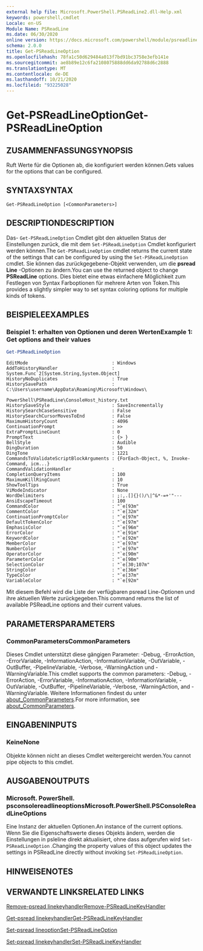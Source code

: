 ```yaml
---
external help file: Microsoft.PowerShell.PSReadLine2.dll-Help.xml
keywords: powershell,cmdlet
Locale: en-US
Module Name: PSReadLine
ms.date: 06/30/2020
online version: https://docs.microsoft.com/powershell/module/psreadline/get-psreadlineoption?view=powershell-7.1&WT.mc_id=ps-gethelp
schema: 2.0.0
title: Get-PSReadLineOption
ms.openlocfilehash: 78fa1c50d629484a013f7bd91bc3758e3efb141e
ms.sourcegitcommit: ae8b89e12c6fa2108075888dd6da92788d6c2888
ms.translationtype: MT
ms.contentlocale: de-DE
ms.lasthandoff: 10/21/2020
ms.locfileid: "93225028"
---
```

# <span data-ttu-id="ef8fc-103">Get-PSReadLineOption</span><span class="sxs-lookup"><span data-stu-id="ef8fc-103">Get-PSReadLineOption</span></span>

## <span data-ttu-id="ef8fc-104">ZUSAMMENFASSUNG</span><span class="sxs-lookup"><span data-stu-id="ef8fc-104">SYNOPSIS</span></span>
<span data-ttu-id="ef8fc-105">Ruft Werte für die Optionen ab, die konfiguriert werden können.</span><span class="sxs-lookup"><span data-stu-id="ef8fc-105">Gets values for the options that can be configured.</span></span>

## <span data-ttu-id="ef8fc-106">SYNTAX</span><span class="sxs-lookup"><span data-stu-id="ef8fc-106">SYNTAX</span></span>

```
Get-PSReadLineOption [<CommonParameters>]
```

## <span data-ttu-id="ef8fc-107">DESCRIPTION</span><span class="sxs-lookup"><span data-stu-id="ef8fc-107">DESCRIPTION</span></span>

<span data-ttu-id="ef8fc-108">Das- `Get-PSReadLineOption` Cmdlet gibt den aktuellen Status der Einstellungen zurück, die mit dem `Set-PSReadLineOption` Cmdlet konfiguriert werden können.</span><span class="sxs-lookup"><span data-stu-id="ef8fc-108">The `Get-PSReadLineOption` cmdlet returns the current state of the settings that can be configured by using the `Set-PSReadLineOption` cmdlet.</span></span> <span data-ttu-id="ef8fc-109">Sie können das zurückgegebene-Objekt verwenden, um die **psread Line** -Optionen zu ändern.</span><span class="sxs-lookup"><span data-stu-id="ef8fc-109">You can use the returned object to change **PSReadLine** options.</span></span> <span data-ttu-id="ef8fc-110">Dies bietet eine etwas einfachere Möglichkeit zum Festlegen von Syntax Farboptionen für mehrere Arten von Token.</span><span class="sxs-lookup"><span data-stu-id="ef8fc-110">This provides a slightly simpler way to set syntax coloring options for multiple kinds of tokens.</span></span>

## <span data-ttu-id="ef8fc-111">BEISPIELE</span><span class="sxs-lookup"><span data-stu-id="ef8fc-111">EXAMPLES</span></span>

### <span data-ttu-id="ef8fc-112">Beispiel 1: erhalten von Optionen und deren Werten</span><span class="sxs-lookup"><span data-stu-id="ef8fc-112">Example 1: Get options and their values</span></span>

```powershell
Get-PSReadLineOption
```

```Output
EditMode                               : Windows
AddToHistoryHandler                    : System.Func`2[System.String,System.Object]
HistoryNoDuplicates                    : True
HistorySavePath                        : C:\Users\username\AppData\Roaming\Microsoft\Windows\
                                         PowerShell\PSReadLine\ConsoleHost_history.txt
HistorySaveStyle                       : SaveIncrementally
HistorySearchCaseSensitive             : False
HistorySearchCursorMovesToEnd          : False
MaximumHistoryCount                    : 4096
ContinuationPrompt                     : >>
ExtraPromptLineCount                   : 0
PromptText                             : {> }
BellStyle                              : Audible
DingDuration                           : 50
DingTone                               : 1221
CommandsToValidateScriptBlockArguments : {ForEach-Object, %, Invoke-Command, icm...}
CommandValidationHandler               :
CompletionQueryItems                   : 100
MaximumKillRingCount                   : 10
ShowToolTips                           : True
ViModeIndicator                        : None
WordDelimiters                         : ;:,.[]{}()/\|^&*-=+'"---
AnsiEscapeTimeout                      : 100
CommandColor                           : "`e[93m"
CommentColor                           : "`e[32m"
ContinuationPromptColor                : "`e[97m"
DefaultTokenColor                      : "`e[97m"
EmphasisColor                          : "`e[96m"
ErrorColor                             : "`e[91m"
KeywordColor                           : "`e[92m"
MemberColor                            : "`e[97m"
NumberColor                            : "`e[97m"
OperatorColor                          : "`e[90m"
ParameterColor                         : "`e[90m"
SelectionColor                         : "`e[30;107m"
StringColor                            : "`e[36m"
TypeColor                              : "`e[37m"
VariableColor                          : "`e[92m"
```

<span data-ttu-id="ef8fc-113">Mit diesem Befehl wird die Liste der verfügbaren psread Line-Optionen und ihre aktuellen Werte zurückgegeben.</span><span class="sxs-lookup"><span data-stu-id="ef8fc-113">This command returns the list of available PSReadLine options and their current values.</span></span>

## <span data-ttu-id="ef8fc-114">PARAMETERS</span><span class="sxs-lookup"><span data-stu-id="ef8fc-114">PARAMETERS</span></span>

### <span data-ttu-id="ef8fc-115">CommonParameters</span><span class="sxs-lookup"><span data-stu-id="ef8fc-115">CommonParameters</span></span>

<span data-ttu-id="ef8fc-116">Dieses Cmdlet unterstützt diese gängigen Parameter: -Debug, -ErrorAction, -ErrorVariable, -InformationAction, -InformationVariable, -OutVariable, -OutBuffer, -PipelineVariable, -Verbose, -WarningAction und -WarningVariable.</span><span class="sxs-lookup"><span data-stu-id="ef8fc-116">This cmdlet supports the common parameters: -Debug, -ErrorAction, -ErrorVariable, -InformationAction, -InformationVariable, -OutVariable, -OutBuffer, -PipelineVariable, -Verbose, -WarningAction, and -WarningVariable.</span></span> <span data-ttu-id="ef8fc-117">Weitere Informationen findest du unter [about_CommonParameters](http://go.microsoft.com/fwlink/?LinkID=113216).</span><span class="sxs-lookup"><span data-stu-id="ef8fc-117">For more information, see [about_CommonParameters](http://go.microsoft.com/fwlink/?LinkID=113216).</span></span>

## <span data-ttu-id="ef8fc-118">EINGABEN</span><span class="sxs-lookup"><span data-stu-id="ef8fc-118">INPUTS</span></span>

### <span data-ttu-id="ef8fc-119">Keine</span><span class="sxs-lookup"><span data-stu-id="ef8fc-119">None</span></span>

<span data-ttu-id="ef8fc-120">Objekte können nicht an dieses Cmdlet weitergereicht werden.</span><span class="sxs-lookup"><span data-stu-id="ef8fc-120">You cannot pipe objects to this cmdlet.</span></span>

## <span data-ttu-id="ef8fc-121">AUSGABEN</span><span class="sxs-lookup"><span data-stu-id="ef8fc-121">OUTPUTS</span></span>

### <span data-ttu-id="ef8fc-122">Microsoft. PowerShell. psconsolereadlineoptions</span><span class="sxs-lookup"><span data-stu-id="ef8fc-122">Microsoft.PowerShell.PSConsoleReadLineOptions</span></span>

<span data-ttu-id="ef8fc-123">Eine Instanz der aktuellen Optionen.</span><span class="sxs-lookup"><span data-stu-id="ef8fc-123">An instance of the current options.</span></span> <span data-ttu-id="ef8fc-124">Wenn Sie die Eigenschaftswerte dieses Objekts ändern, werden die Einstellungen in psleline direkt aktualisiert, ohne dass aufgerufen wird `Set-PSReadLineOption` .</span><span class="sxs-lookup"><span data-stu-id="ef8fc-124">Changing the property values of this object updates the settings in PSReadLine directly without invoking `Set-PSReadLineOption`.</span></span>

## <span data-ttu-id="ef8fc-125">HINWEISE</span><span class="sxs-lookup"><span data-stu-id="ef8fc-125">NOTES</span></span>

## <span data-ttu-id="ef8fc-126">VERWANDTE LINKS</span><span class="sxs-lookup"><span data-stu-id="ef8fc-126">RELATED LINKS</span></span>

[<span data-ttu-id="ef8fc-127">Remove-psread linekeyhandler</span><span class="sxs-lookup"><span data-stu-id="ef8fc-127">Remove-PSReadLineKeyHandler</span></span>](Remove-PSReadLineKeyHandler.md)

[<span data-ttu-id="ef8fc-128">Get-psread linekeyhandler</span><span class="sxs-lookup"><span data-stu-id="ef8fc-128">Get-PSReadLineKeyHandler</span></span>](Get-PSReadLineKeyHandler.md)

[<span data-ttu-id="ef8fc-129">Set-psread lineoption</span><span class="sxs-lookup"><span data-stu-id="ef8fc-129">Set-PSReadLineOption</span></span>](Set-PSReadLineOption.md)

[<span data-ttu-id="ef8fc-130">Set-psread linekeyhandler</span><span class="sxs-lookup"><span data-stu-id="ef8fc-130">Set-PSReadLineKeyHandler</span></span>](Set-PSReadLineKeyHandler.md)
